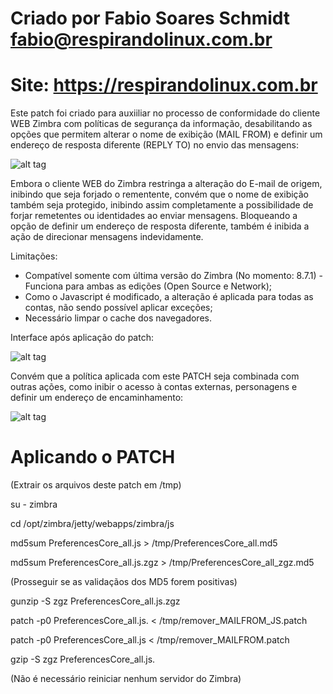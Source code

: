# Criado por Fabio Soares Schmidt <fabio@respirandolinux.com.br>
# Site: https://respirandolinux.com.br

Este patch foi criado para auxiiliar no processo de conformidade do cliente WEB Zimbra com políticas de segurança da informação, desabilitando as opções que permitem alterar o nome de exibição (MAIL FROM) e definir um endereço de resposta diferente (REPLY TO) no envio das mensagens:

![alt tag](https://respirandolinux.files.wordpress.com/2016/11/zimbra-preferc3aancias-contas-google-chrome.jpg)

Embora o cliente WEB do Zimbra restringa a alteração do E-mail de origem, inibindo que seja forjado o rementente, convém que o nome de exibição também seja protegido, inibindo assim completamente a possibilidade de forjar remetentes ou identidades ao enviar mensagens. Bloqueando a opção de definir um endereço de resposta diferente, também é inibida a ação de direcionar mensagens indevidamente.

Limitações:

- Compatível somente com última versão do Zimbra (No momento: 8.7.1) - Funciona para ambas as edições (Open Source e Network);
- Como o Javascript é modificado, a alteração é aplicada para todas as contas, não sendo possível aplicar exceções;
- Necessário limpar o cache dos navegadores.

Interface após aplicação do patch:

![alt tag](https://respirandolinux.files.wordpress.com/2016/11/prtscr-capture.jpg)


Convém que a política aplicada com este PATCH seja combinada com outras ações, como inibir o acesso à contas externas, personagens e definir um endereço de encaminhamento:

![alt tag](https://respirandolinux.files.wordpress.com/2016/11/console-de-administrac3a7c3a3o-do-zimbra-gerenciar-contas-google-chrome.jpg)

# Aplicando o PATCH
(Extrair os arquivos deste patch em /tmp)

su - zimbra

cd /opt/zimbra/jetty/webapps/zimbra/js

md5sum PreferencesCore_all.js >  /tmp/PreferencesCore_all.md5

md5sum PreferencesCore_all.js.zgz >  /tmp/PreferencesCore_all_zgz.md5

(Prosseguir se as validaçãos dos MD5 forem positivas)

gunzip -S zgz PreferencesCore_all.js.zgz

patch -p0 PreferencesCore_all.js. < /tmp/remover_MAILFROM_JS.patch

patch -p0 PreferencesCore_all.js < /tmp/remover_MAILFROM.patch

gzip -S zgz PreferencesCore_all.js.

(Não é necessário reiniciar nenhum servidor do Zimbra)

